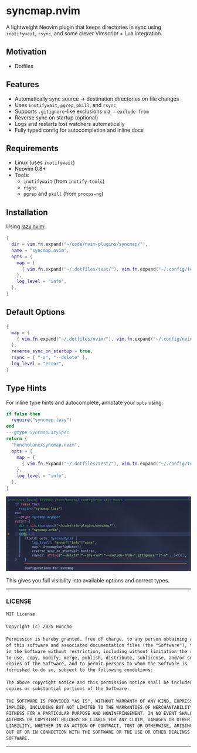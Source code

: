 # syncmap.nvim

A lightweight Neovim plugin that keeps directories in sync using `inotifywait`, `rsync`, and some clever Vimscript + Lua integration.

## Motivation

- Dotfiles

## Features

- Automatically sync source → destination directories on file changes
- Uses `inotifywait`, `pgrep`, `pkill`, and `rsync`
- Supports `.gitignore`-like exclusions via `--exclude-from`
- Reverse sync on startup (optional)
- Logs and restarts lost watchers automatically
- Fully typed config for autocompletion and inline docs

## Requirements

- Linux (uses `inotifywait`)
- Neovim 0.8+
- Tools:
  - `inotifywait` (from `inotify-tools`)
  - `rsync`
  - `pgrep` and `pkill` (from `procps-ng`)

## Installation

Using [lazy.nvim](https://github.com/folke/lazy.nvim):

```lua
{
  dir = vim.fn.expand("~/code/nvim-plugins/syncmap/"),
  name = "syncmap.nvim",
  opts = {
    map = {
      { vim.fn.expand("~/.dotfiles/test/"), vim.fn.expand("~/.config/test/") },
    },
    log_level = "info",
  },
}
````

## Default Options

```lua
{
  map = {
    { vim.fn.expand("~/.dotfiles/nvim/"), vim.fn.expand("~/.config/nvim/") },
  },
  reverse_sync_on_startup = true,
  rsync = { "-a", "--delete" },
  log_level = "error",
}
```

## Type Hints

For inline type hints and autocomplete, annotate your `opts` using:

```lua
if false then
  require("syncmap.lazy")
end
---@type SyncmapLazySpec
return {
  "huncholane/syncmap.nvim",
  opts = {
    map = {
      { vim.fn.expand("~/.dotfiles/test/"), vim.fn.expand("~/.config/test/") },
    },
    log_level = "info",
  },
}
```

![type-sample](./doc/type.png)

This gives you full visibility into available options and correct types.

---

### LICENSE

```txt
MIT License

Copyright (c) 2025 Huncho

Permission is hereby granted, free of charge, to any person obtaining a copy
of this software and associated documentation files (the "Software"), to deal
in the Software without restriction, including without limitation the rights
to use, copy, modify, merge, publish, distribute, sublicense, and/or sell
copies of the Software, and to permit persons to whom the Software is
furnished to do so, subject to the following conditions:

The above copyright notice and this permission notice shall be included in all
copies or substantial portions of the Software.

THE SOFTWARE IS PROVIDED "AS IS", WITHOUT WARRANTY OF ANY KIND, EXPRESS OR
IMPLIED, INCLUDING BUT NOT LIMITED TO THE WARRANTIES OF MERCHANTABILITY,
FITNESS FOR A PARTICULAR PURPOSE AND NONINFRINGEMENT. IN NO EVENT SHALL THE
AUTHORS OR COPYRIGHT HOLDERS BE LIABLE FOR ANY CLAIM, DAMAGES OR OTHER
LIABILITY, WHETHER IN AN ACTION OF CONTRACT, TORT OR OTHERWISE, ARISING FROM,
OUT OF OR IN CONNECTION WITH THE SOFTWARE OR THE USE OR OTHER DEALINGS IN THE
SOFTWARE.
```

---
